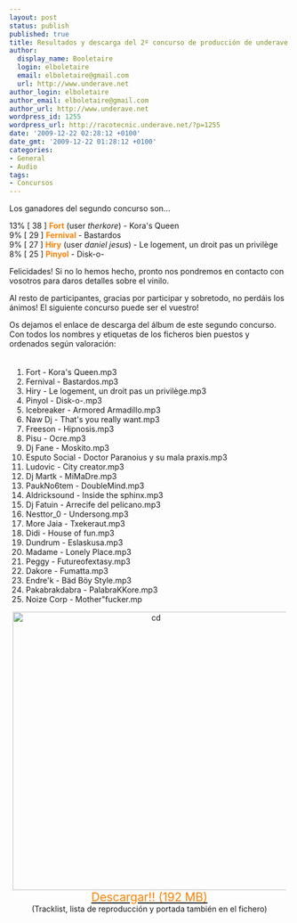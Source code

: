 ```yaml
---
layout: post
status: publish
published: true
title: Resultados y descarga del 2º concurso de producción de underave
author:
  display_name: Booletaire
  login: elboletaire
  email: elboletaire@gmail.com
  url: http://www.underave.net
author_login: elboletaire
author_email: elboletaire@gmail.com
author_url: http://www.underave.net
wordpress_id: 1255
wordpress_url: http://racotecnic.underave.net/?p=1255
date: '2009-12-22 02:28:12 +0100'
date_gmt: '2009-12-22 01:28:12 +0100'
categories:
- General
- Audio
tags:
- Concursos
---
```

<p>Los ganadores del segundo concurso son...</p>
<p>13% [ 38 ] <span style="font-weight: bold;"><span style="color: #ff8000;">Fort</span></span> (user <span style="font-style: italic;">therkore</span>) - Kora's Queen<br />
9% [ 29 ] <span style="font-weight: bold;"><span style="color: #ff8000;">Fernival</span></span> - Bastardos<br />
9% [ 27 ] <span style="font-weight: bold;"><span style="color: #ff8000;">Hiry</span></span> (user <span style="font-style: italic;">daniel jesus</span>) - Le logement, un droit pas un privilège<br />
8% [ 25 ] <span style="font-weight: bold;"><span style="color: #ff8000;">Pinyol</span></span> - Disk-o-</p>
<p>Felicidades! Si no lo hemos hecho, pronto nos pondremos en contacto con vosotros para daros detalles sobre el vinilo.</p>
<p>Al resto de participantes, gracias por participar y sobretodo, no perdáis los ánimos! El siguiente concurso puede ser el vuestro!</p>
<p>Os dejamos el enlace de descarga del álbum de este segundo concurso. Con todos los nombres y etiquetas de los ficheros bien puestos y ordenados según valoración:</p>
<div style="margin: 0px; padding: 6px;">
<ol>
<li>Fort - Kora's Queen.mp3</li>
<li>Fernival - Bastardos.mp3</li>
<li>Hiry - Le logement, un droit pas un privilège.mp3</li>
<li>Pinyol - Disk-o-.mp3</li>
<li>Icebreaker - Armored Armadillo.mp3</li>
<li>Naw Dj - That's you really want.mp3</li>
<li>Freeson - Hipnosis.mp3</li>
<li>Pisu - Ocre.mp3</li>
<li>Dj Fane - Moskito.mp3</li>
<li>Esputo Social - Doctor Paranoius y su mala praxis.mp3</li>
<li>Ludovic - City creator.mp3</li>
<li>Dj Martk - MiMaDre.mp3</li>
<li>PaukNo6tem - DoubleMind.mp3</li>
<li>Aldricksound - Inside the sphinx.mp3</li>
<li>Dj Fatuin - Arrecife del pelícano.mp3</li>
<li>Nesttor_0 - Undersong.mp3</li>
<li>More Jaia - Txekeraut.mp3</li>
<li>Didi - House of fun.mp3</li>
<li>Dundrum - Eslaskusa.mp3</li>
<li>Madame - Lonely Place.mp3</li>
<li>Peggy - Futureofextasy.mp3</li>
<li>Dakore - Fumatta.mp3</li>
<li>Endre'k - Bäd Böy Style.mp3</li>
<li>Pakabrakdabra - PalabraKKore.mp3</li>
<li>Noize Corp - Mother"fucker.mp</li>
</ol>
<div style="text-align: center;"><a href="http://forums.underave.net/download.php?a=down&amp;id=2"><img class="aligncenter size-medium wp-image-966" title="cd" src="http://forums.underave.net/portada2onconcurs.png" alt="cd" width="500" height="500" /></a></div>
<div style="text-align: center;"><span style="font-size: 150%; line-height: normal;"><a href="http://forums.underave.net/download.php?a=down&amp;id=2"><span style="color: #ff8000;"> </span></a></span></div>
<div style="text-align: center;"><span style="font-size: 150%; line-height: normal;"><a href="http://forums.underave.net/download.php?a=down&amp;id=2"><span style="color: #ff8000;">Descargar!! (192 MB)</span></a></span></div>
<div style="text-align: center;">(Tracklist, lista de reproducción y portada también en el fichero)</div>
</div>
